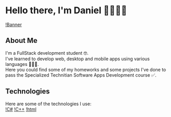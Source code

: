 # Hello there, I'm Daniel 👋👨🏾‍💻
[!Banner](danth_dev_banner.png)

## About Me
I'm a FullStack development student 🤓.  
I've learned to develop web, desktop and mobile apps using various languages 👨🏾‍💻.  
Here you could find some of my homeworks and some projects I've done to pass the Specialized Technitian Software Apps Development course ✅.  

## Technologies 
Here are some of the technologies I use:  
[!C#](https://img.shields.io/badge/C%23-239120?style=for-the-badge&logo=csharp&logoColor=white) [!C++](https://img.shields.io/badge/C%2B%2B-00599C?style=for-the-badge&logo=c%2B%2B&logoColor=white) [!html](https://img.shields.io/badge/HTML5-E34F26?style=for-the-badge&logo=html5&logoColor=white)

<!--
**DanthvpDev/DanthvpDev** is a ✨ _special_ ✨ repository because its `README.md` (this file) appears on your GitHub profile.

Here are some ideas to get you started:

- 🔭 I’m currently working on ...
- 🌱 I’m currently learning ...
- 👯 I’m looking to collaborate on ...
- 🤔 I’m looking for help with ...
- 💬 Ask me about ...
- 📫 How to reach me: ...
- 😄 Pronouns: ...
- ⚡ Fun fact: ...
-->
